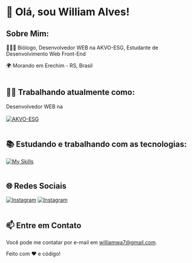 # 👋 Olá, sou William Alves!

## Sobre Mim:
🧔🏻‍♂️ Biólogo, Desenvolvedor WEB na AKVO-ESG, Estudante de Desenvolvimento Web Front-End

🌍 Morando em Erechim - RS, Brasil </br></br>

## 👨‍💻 Trabalhando atualmente como:
Desenvolvedor WEB na </br></br>
[![AKVO-ESG](https://static.wixstatic.com/media/a7eae7_6a2c29a2429140b2b3a53754cfd9119a~mv2.png/v1/fill/w_183,h_49,al_c,q_85,usm_0.66_1.00_0.01,enc_auto/AKVO_1.png)](https://www.akvo-esg.com/) </br></br>




## 📚 Estudando e trabalhando com as tecnologias:
[![My Skills](https://skillicons.dev/icons?i=html,css,js,react,nextjs,bootstrap,git,github,figma,py,mysql)](https://github.com/williamwa7) </br></br>


## 🌐 Redes Sociais

[![Instagram](https://skillicons.dev/icons?i=instagram)](https://www.instagram.com/williamwa7/)
[![Instagram](https://skillicons.dev/icons?i=linkedin)](https://www.linkedin.com/in/williamwa7/) </br></br>


## 📫 Entre em Contato
Você pode me contatar por e-mail em williamwa7@gmail.com.

Feito com ❤️ e código!
